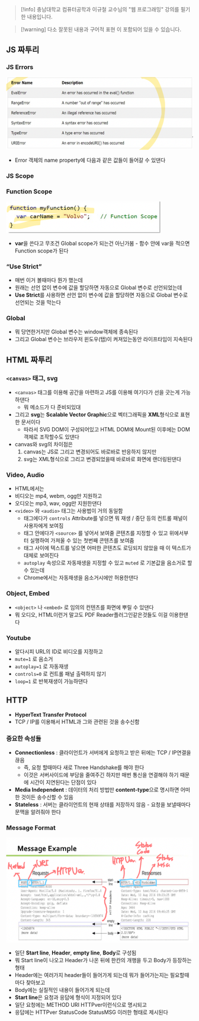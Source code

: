 > [!info] 충남대학교 컴퓨터공학과 이규철 교수님의 "웹 프로그래밍" 강의를 필기한 내용입니다.

> [!warning] 다소 잘못된 내용과 구어적 표현 이 포함되어 있을 수 있습니다.

## JS 짜투리

### JS Errors

![12%20-%20HTML,%20JS,%20HTTP%20473b08d82f3944ba864d3b506d3bb07d/image1.png](gardens/etc/originals/webprogramming.fall.2021.cse.cnu.ac.kr/images/12_473b08d82f3944ba864d3b506d3bb07d/image1.png)

- Error 객체의 name property에 다음과 같은 값들이 들어갈 수 있댄다

### JS Scope

### Function Scope

![12%20-%20HTML,%20JS,%20HTTP%20473b08d82f3944ba864d3b506d3bb07d/image2.png](gardens/etc/originals/webprogramming.fall.2021.cse.cnu.ac.kr/images/12_473b08d82f3944ba864d3b506d3bb07d/image2.png)

- **var**을 쓴다고 무조건 Global scope가 되는건 아닌가봄 - 함수 안에 var을 적으면 Function scope가 된다

### “Use Strict”

- 매번 이거 볼때마다 뭔가 했는데
- 원래는 선언 없이 변수에 값을 할당하면 자동으로 Global 변수로 선언되었는데
- **Use Strict**를 사용하면 선언 없이 변수에 값을 할당하면 자동으로 Global 변수로 선언되는 것을 막는다

### Global

- 뭐 당연한거지만 Global 변수는 window객체에 종속된다
- 그리고 Global 변수는 브라우저 윈도우(탭)이 켜져있는동안 라이프타임이 지속된다

## HTML 짜투리

### `<canvas>` 태그, svg

- `<canvas>` 태그를 이용해 공간을 마련하고 JS를 이용해 여기다가 선을 긋는게 가능하댄다
	- 뭐 메소드가 다 준비되있대
- 그리고 **svg**는 **Scalable Vector Graphic**으로 벡터그래픽을 **XML**형식으로 표현한 문서이다
	- 따라서 SVG DOM이 구성되어있고 HTML DOM에 Mount된 이후에는 DOM객체로 조작할수도 있댄다
- canvas와 svg의 차이점은
	1. canvas는 JS로 그리고 변경되어도 바로바로 반응하지 않지만
	2. svg는 XML형식으로 그리고 변경되었을때 바로바로 화면에 랜더링된댄다

### Video, Audio

- HTML에서는
- 비디오는 mp4, webm, ogg만 지원하고
- 오디오는 mp3, wav, ogg만 지원한댄다
- `<video>` 와 `<audio>` 태그는 사용법이 거의 동일함
	- 태그에다가 `controls` Attribute를 넣으면 뭐 재생 / 중단 등의 컨트롤 패널이 사용자에게 보여짐
	- 태그 안에다가 `<source>` 를 넣어서 보여줄 콘텐츠를 지정할 수 있고 위에서부터 실행하여 가져올 수 있는 첫번째 콘텐츠를 보여줌
	- 태그 사이에 텍스트를 넣으면 어떠한 콘텐츠도 로딩되지 않았을 때 이 텍스트가 대체로 보여진다
	- `autoplay` 속성으로 자동재생을 지정할 수 있고 `muted` 로 기본값을 음소거로 할 수 있는데
	- Chrome에서는 자동재생을 음소거시에만 허용한댄다

### Object, Embed

- `<object>` 나 `<embed>` 로 임의의 컨텐츠를 화면에 뿌릴 수 있댄다
- 뭐 오디오, HTML이런거 말고도 PDF Reader플러그인같은것들도 이걸 이용한댄다

### Youtube

- 알다시피 URL의 ID로 비디오를 지정하고
- `mute=1` 로 음소거
- `autoplay=1` 로 자동재생
- `controls=0` 로 컨트롤 패널 출력하지 않기
- `loop=1` 로 반복재생이 가능하댄다

## HTTP

- **HyperText Transfer Protocol**
- TCP / IP를 이용해서 HTML과 그와 관련된 것을 송수신함

### 중요한 속성들

- **Connectionless** : 클라이언트가 서버에게 요청하고 받은 뒤에는 TCP / IP연결을 끊음
	- 즉, 요청 할때마다 새로 Three Handshake를 해야 한다
	- 이것은 서버사이드에 부담을 줄여주긴 하지만 매번 통신을 연결해야 하기 때문에 시간이 지연된다는 단점이 있다
- **Media Independent** : 데이터의 처리 방법만 **content-type**으로 명시하면 어떠한 것이든 송수신할 수 있음
- **Stateless** : 서버는 클라이언트의 현재 상태를 저장하지 않음 - 요청을 보낼때마다 문맥을 알려줘야 한다

### Message Format

![12%20-%20HTML,%20JS,%20HTTP%20473b08d82f3944ba864d3b506d3bb07d/image3.png](gardens/etc/originals/webprogramming.fall.2021.cse.cnu.ac.kr/images/12_473b08d82f3944ba864d3b506d3bb07d/image3.png)

- 일단 **Start line**, **Header**, **empty line**, **Body**로 구성됨
- 뭐 Start line이 나오고 Header가 나온 뒤에 한칸의 개행을 두고 Body가 등장하는 형태
- Header에는 여러가지 header들이 들어가게 되는데 뭐가 들어가는지는 필요할때마다 찾아보고
- Body에는 실질적인 내용이 들어가게 되는데
- **Start line**은 요청과 응답에 형식이 지정되어 있다
- 일단 요청에는 METHOD URI HTTPver이런식으로 명시되고
- 응답에는 HTTPver StatusCode StatusMSG 이러한 형태로 제시된다